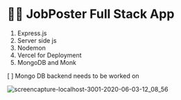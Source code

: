 # 🧑‍🎓 JobPoster Full Stack App

1. Express.js
2. Server side js
3. Nodemon
4. Vercel for Deployment
5. MongoDB and Monk


[    ] Mongo DB backend needs to be worked on 


![screencapture-localhost-3001-2020-06-03-12_08_56](https://user-images.githubusercontent.com/43417744/83596150-7e3fa880-a596-11ea-8781-07b8eb909ad2.png)
